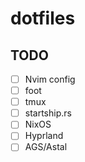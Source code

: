 # dotfiles
## TODO
- [ ] Nvim config
- [ ] foot
- [ ] tmux
- [ ] startship.rs
- [ ] NixOS
- [ ] Hyprland
- [ ] AGS/Astal
